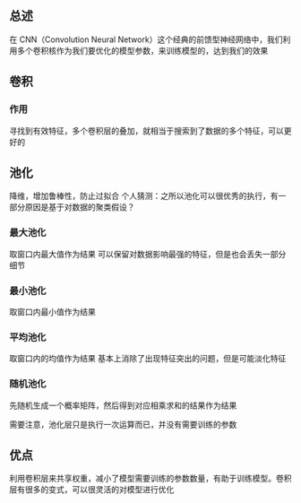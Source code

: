 ## 总述

在 CNN（Convolution Neural Network）这个经典的前馈型神经网络中，我们利用多个卷积核作为我们要优化的模型参数，来训练模型的，达到我们的效果

## 卷积

### 作用

寻找到有效特征，多个卷积层的叠加，就相当于搜索到了数据的多个特征，可以更好的

## 池化

降维，增加鲁棒性，防止过拟合
个人猜测：之所以池化可以很优秀的执行，有一部分原因是基于对数据的聚类假设？

### 最大池化

取窗口内最大值作为结果
可以保留对数据影响最强的特征，但是也会丢失一部分细节

### 最小池化

取窗口内最小值作为结果

### 平均池化

取窗口内的均值作为结果
基本上消除了出现特征突出的问题，但是可能淡化特征

### 随机池化

先随机生成一个概率矩阵，然后得到对应相乘求和的结果作为结果


需要注意，池化层只是执行一次运算而已，并没有需要训练的参数

## 优点

利用卷积层来共享权重，减小了模型需要训练的参数数量，有助于训练模型。卷积层有很多的变式，可以很灵活的对模型进行优化